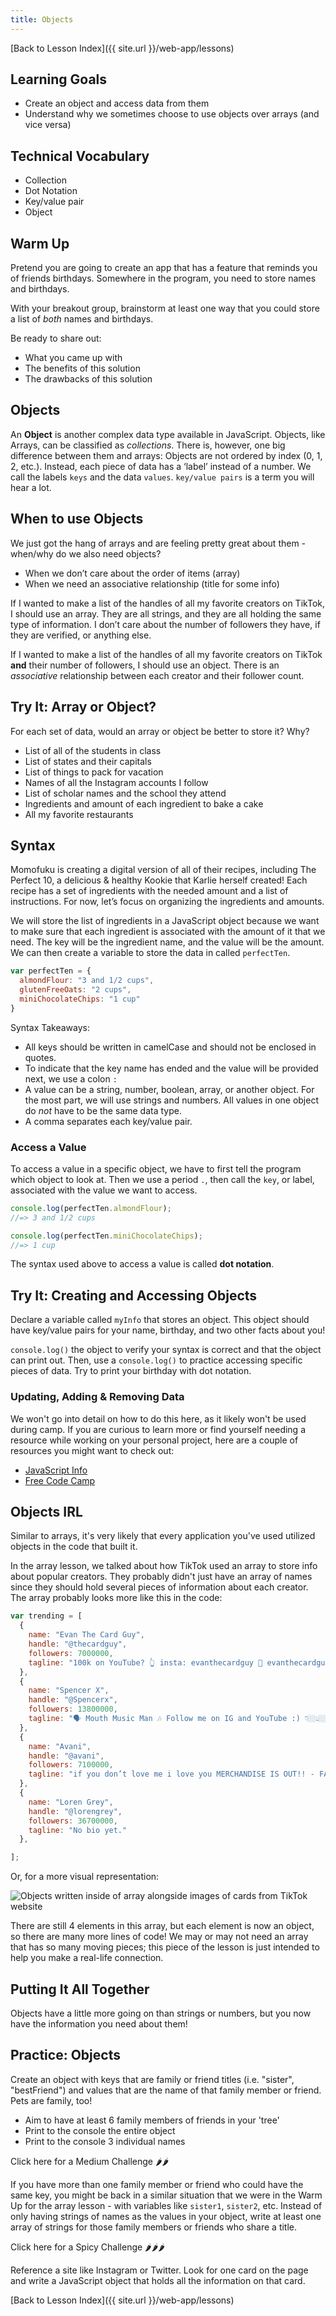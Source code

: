 ```yaml
---
title: Objects
---
```


[Back to Lesson Index]({{ site.url }}/web-app/lessons)

## Learning Goals

* Create an object and access data from them
* Understand why we sometimes choose to use objects over arrays (and vice versa)

## Technical Vocabulary

- Collection
- Dot Notation
- Key/value pair
- Object

## Warm Up

Pretend you are going to create an app that has a feature that reminds you of friends birthdays. Somewhere in the program, you need to store names and birthdays.

With your breakout group, brainstorm at least one way that you could store a list of _both_ names and birthdays.

Be ready to share out:
- What you came up with
- The benefits of this solution
- The drawbacks of this solution

## Objects

An **Object** is another complex data type available in JavaScript. Objects, like Arrays, can be classified as _collections_. There is, however, one big difference between them and arrays: Objects are not ordered by index (0, 1, 2, etc.). Instead, each piece of data has a ‘label’ instead of a number. We call the labels `keys` and the data `values`. `key/value pairs` is a term you will hear a lot.

## When to use Objects

We just got the hang of arrays and are feeling pretty great about them - when/why do we also need objects?

- When we don’t care about the order of items (array)
- When we need an associative relationship (title for some info)

If I wanted to make a list of the handles of all my favorite creators on TikTok, I should use an array. They are all strings, and they are all holding the same type of information. I don’t care about the number of followers they have, if they are verified, or anything else.

If I wanted to make a list of the handles of all my favorite creators on TikTok **and** their number of followers, I should use an object. There is an _associative_ relationship between each creator and their follower count.

<div class="try-it">
  <h2>Try It: Array or Object?</h2>
  <p>For each set of data, would an array or object be better to store it? Why?</p>
  <ul>
    <li>List of all of the students in class</li>
    <li>List of states and their capitals</li>
    <li>List of things to pack for vacation</li>
    <li>Names of all the Instagram accounts I follow</li>
    <li>List of scholar names and the school they attend</li>
    <li>Ingredients and amount of each ingredient to bake a cake</li>
    <li>All my favorite restaurants</li>
  </ul>
</div>

## Syntax

Momofuku is creating a digital version of all of their recipes, including The Perfect 10, a delicious & healthy Kookie that Karlie herself created! Each recipe has a set of ingredients with the needed amount and a list of instructions. For now, let’s focus on organizing the ingredients and amounts.

We will store the list of ingredients in a JavaScript object because we want to make sure that each ingredient is associated with the amount of it that we need. The key will be the ingredient name, and the value will be the amount. We can then create a variable to store the data in called `perfectTen`.

```js
var perfectTen = {
  almondFlour: "3 and 1/2 cups",
  glutenFreeOats: "2 cups",
  miniChocolateChips: "1 cup"
}
```

Syntax Takeaways:
- All keys should be written in camelCase and should not be enclosed in quotes.
- To indicate that the key name has ended and the value will be provided next, we use a colon `:`
- A value can be a string, number, boolean, array, or another object. For the most part, we will use strings and numbers. All values in one object do _not_ have to be the same data type.
- A comma separates each key/value pair.

### Access a Value

To access a value in a specific object, we have to first tell the program which object to look at. Then we use a period `.`, then call the `key`, or label, associated with the value we want to access.

```js
console.log(perfectTen.almondFlour);
//=> 3 and 1/2 cups

console.log(perfectTen.miniChocolateChips);
//=> 1 cup
```

The syntax used above to access a value is called **dot notation**.

<div class="try-it">
  <h2>Try It: Creating and Accessing Objects</h2>
  <p>Declare a variable called <code class="try-it-code">myInfo</code> that stores an object. This object should have key/value pairs for your name, birthday, and two other facts about you!</p>
  <p><code class="try-it-code">console.log()</code> the object to verify your syntax is correct and that the object can print out. Then, use a <code class="try-it-code">console.log()</code> to practice accessing specific pieces of data. Try to print your birthday with dot notation.</p>
</div>

### Updating, Adding & Removing Data

We won't go into detail on how to do this here, as it likely won't be used during camp. If you are curious to learn more or find yourself needing a resource while working on your personal project, here are a couple of resources you might want to check out:
- [JavaScript Info](https://javascript.info/object)
- [Free Code Camp](https://learn.freecodecamp.org/javascript-algorithms-and-data-structures/basic-javascript/add-new-properties-to-a-javascript-object/)

## Objects IRL

Similar to arrays, it's very likely that every application you've used utilized objects in the code that built it.

In the array lesson, we talked about how TikTok used an array to store info about popular creators. They probably didn't just have an array of names since they should hold several pieces of information about each creator. The array probably looks more like this in the code:

```js
var trending = [
  {
    name: "Evan The Card Guy",
    handle: "@thecardguy",
    followers: 7000000,
    tagline: "100k on YouTube? 👆 insta: evanthecardguy 📧 evanthecardguy@gmail.com"
  },
  {
    name: "Spencer X",
    handle: "@Spencerx",
    followers: 13800000,
    tagline: "🗣 Mouth Music Man 🎶 Follow me on IG and YouTube :) 👇🏼👆🏼"
  },
  {
    name: "Avani",
    handle: "@avani",
    followers: 7100000,
    tagline: "if you don’t love me i love you MERCHANDISE IS OUT!! - FANJOY.CO/AVANI"
  },
  {
    name: "Loren Grey",
    handle: "@lorengrey",
    followers: 36700000,
    tagline: "No bio yet."
  },

];
```

Or, for a more visual representation:

<img src="./assets/tiktok-array-obj.png" alt="Objects written inside of array alongside images of cards from TikTok website">

There are still 4 elements in this array, but each element is now an object, so there are many more lines of code! We may or may not need an array that has so many moving pieces; this piece of the lesson is just intended to help you make a real-life connection.

## Putting It All Together

Objects have a little more going on than strings or numbers, but you now have the information you need about them!

<div class="practice">
  <h2>Practice: Objects</h2>
  <p>Create an object with keys that are family or friend titles (i.e. "sister", "bestFriend") and values that are the name of that family member or friend. Pets are family, too!</p>
  <ul>
    <li>Aim to have at least 6 family members of friends in your 'tree'</li>
    <li>Print to the console the entire object</li>
    <li>Print to the console 3 individual names</li>
  </ul>

  <div class="challenge-container medium-heat">
    <p class="spicy-click">Click here for a Medium Challenge 🌶🌶</p>
    <div class="spicy-toggle">
      <p>If you have more than one family member or friend who could have the same key, you might be back in a similar situation that we were in the Warm Up for the array lesson - with variables like <code class="medium-code">sister1</code>, <code class="medium-code">sister2</code>, etc. Instead of only having strings of names as the values in your object, write at least one array of strings for those family members or friends who share a title.</p>
    </div>
  </div>

  <div class="challenge-container spicy-heat">
    <p class="spicy-click">Click here for a Spicy Challenge 🌶🌶🌶</p>
    <div class="spicy-toggle">
      <p>Reference a site like Instagram or Twitter. Look for one card on the page and write a JavaScript object that holds all the information on that card.</p>
    </div>
  </div>

</div>

[Back to Lesson Index]({{ site.url }}/web-app/lessons)
